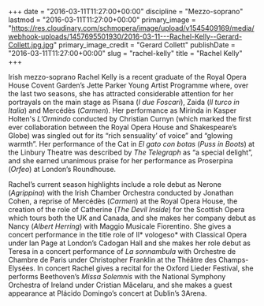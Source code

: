 +++
date = "2016-03-11T11:27:00+00:00"
discipline = "Mezzo-soprano"
lastmod = "2016-03-11T11:27:00+00:00"
primary_image = "https://res.cloudinary.com/schmopera/image/upload/v1545409169/media/webhook-uploads/1457695501930/2016-03-11---Rachel-Kelly--Gerard-Collett.jpg.jpg"
primary_image_credit = "Gerard Collett"
publishDate = "2016-03-11T11:27:00+00:00"
slug = "rachel-kelly"
title = "Rachel Kelly"
+++

Irish mezzo-soprano Rachel Kelly is a recent graduate of the Royal Opera House Covent Garden’s Jette Parker Young Artist Programme where, over the last two seasons, she has attracted considerable attention for her portrayals on the main stage as Pisana (*I due Foscari*), Zaida (*Il turco in Italia*) and Mercédès (*Carmen*). Her performance as Mirinda in Kasper Holten's *L’Ormindo* conducted by Christian Curnyn (which marked the first ever collaboration between the Royal Opera House and Shakespeare’s Globe) was singled out for its “rich sensuality’ of voice” and “glowing warmth”. Her performance of the Cat in *El gato con botas* (*Puss in Boots*) at the Linbury Theatre was described by *The Telegraph* as “a special delight”, and she earned unanimous praise for her performance as Proserpina (*Orfeo*) at London’s Roundhouse.

Rachel’s current season highlights include a role debut as Nerone (*Agrippina*) with the Irish Chamber Orchestra conducted by Jonathan Cohen, a reprise of Mercédès (*Carmen*) at the Royal Opera House, the creation of the role of Catherine (*The Devil Inside*) for the Scottish Opera which tours both the UK and Canada, and she makes her company debut as Nancy (*Albert Herring*) with Maggio Musicale Fiorentino. She gives a concert performance in the title role of Il* vologeso* with Classical Opera under Ian Page at London’s Cadogan Hall and she makes her role debut as Teresa in a concert performance of *La sonnambula* with Orchestre de Chambre de Paris under Christopher Franklin at the Théâtre des Champs-Elysées. In concert Rachel gives a recital for the Oxford Lieder Festival, she performs Beethoven’s *Missa Solemnis* with the National Symphony Orchestra of Ireland under Cristian Măcelaru, and she makes a guest appearance at Plácido Domingo’s concert at Dublin’s 3Arena.
